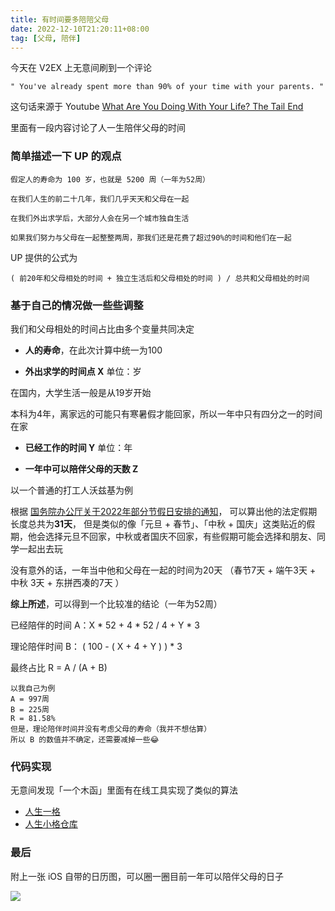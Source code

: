 ```yaml
---
title: 有时间要多陪陪父母
date: 2022-12-10T21:20:11+08:00
tag: [父母, 陪伴]
---
```


今天在 V2EX 上无意间刷到一个评论

```
" You've already spent more than 90% of your time with your parents. "
```

这句话来源于 Youtube  [What Are You Doing With Your Life? The Tail End](https://www.youtube.com/watch?v=JXeJANDKwDc&t=331s)

<YouTube id="JXeJANDKwDc" />

里面有一段内容讨论了人一生陪伴父母的时间

### 简单描述一下 UP 的观点

```
假定人的寿命为 100 岁，也就是 5200 周（一年为52周）

在我们人生的前二十几年，我们几乎天天和父母在一起 

在我们外出求学后，大部分人会在另一个城市独自生活

如果我们努力与父母在一起整整两周，那我们还是花费了超过90%的时间和他们在一起
```

UP 提供的公式为

```
( 前20年和父母相处的时间 + 独立生活后和父母相处的时间 ) / 总共和父母相处的时间
```

### 基于自己的情况做一些些调整

我们和父母相处的时间占比由多个变量共同决定

- **人的寿命**，在此次计算中统一为100

- **外出求学的时间点 X** 单位：岁

在国内，大学生活一般是从19岁开始

本科为4年，离家远的可能只有寒暑假才能回家，所以一年中只有四分之一的时间在家

- **已经工作的时间 Y**  单位：年

- **一年中可以陪伴父母的天数 Z**

以一个普通的打工人沃兹基为例

根据 [国务院办公厅关于2022年部分节假日安排的通知](http://www.gov.cn/zhengce/content/2021-10/25/content_5644835.htm)， 可以算出他的法定假期长度总共为**31天**， 但是类似的像「元旦 + 春节」、「中秋 + 国庆」这类贴近的假期，他会选择元旦不回家，中秋或者国庆不回家，有些假期可能会选择和朋友、同学一起出去玩

没有意外的话，一年当中他和父母在一起的时间为20天 （春节7天 + 端午3天 + 中秋 3天 + 东拼西凑的7天 ）

**综上所述**，可以得到一个比较准的结论（一年为52周）

已经陪伴的时间 A：X * 52 +  4 * 52 / 4 + Y * 3

理论陪伴时间 B： ( 100 - ( X + 4 + Y ) ) * 3

最终占比 R = A / (A + B)

```
以我自己为例
A = 997周 
B = 225周
R = 81.58%
但是，理论陪伴时间并没有考虑父母的寿命（我并不想估算）
所以 B 的数值并不确定，还需要减掉一些😂
```

### 代码实现

无意间发现「一个木函」里面有在线工具实现了类似的算法

- [人生一格](https://ol.woobx.cn/tool/lifecount)
- [人生小格仓库](https://github.com/Ice-Hazymoon/MikuTools/blob/master/pages/lifecount.vue)

### 最后

附上一张 iOS 自带的日历图，可以圈一圈目前一年可以陪伴父母的日子

![](https://knowledge-img-1304942245.cos.ap-shanghai.myqcloud.com/IMG_3530.jpeg)
